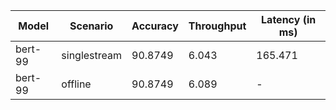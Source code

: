 | Model   | Scenario     |   Accuracy |   Throughput | Latency (in ms)   |
|---------|--------------|------------|--------------|-------------------|
| bert-99 | singlestream |    90.8749 |        6.043 | 165.471           |
| bert-99 | offline      |    90.8749 |        6.089 | -                 |
